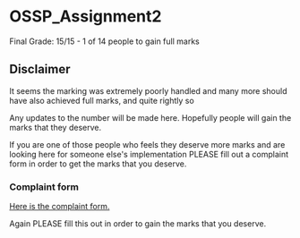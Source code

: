 # OSSP_Assignment2

Final Grade: 15/15 - 1 of 14 people to gain full marks

## Disclaimer
It seems the marking was extremely poorly handled and many more should have also achieved full marks, and quite rightly so

Any updates to the number will be made here. Hopefully people will gain the marks that they deserve.

If you are one of those people who feels they deserve more marks and are looking here for someone else's implementation PLEASE fill out a complaint form in order to get the marks that you deserve.

### Complaint form
[Here is the complaint form.](https://docs.google.com/forms/d/e/1FAIpQLSdmj8u8xNvS4Eg5pvwWpUGMWPRojDh2AJ4FCwL0dh8MqWSoUA/viewform)

Again PLEASE fill this out in order to gain the marks that you deserve.
